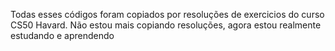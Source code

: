 Todas esses códigos foram copiados por resoluções de exercicios do curso CS50 Havard. Não estou mais copiando resoluções, agora estou realmente estudando e aprendendo
